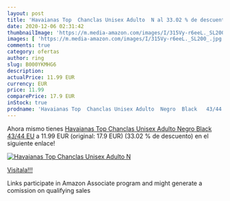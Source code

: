 ```yaml
---
layout: post
title: 'Havaianas Top  Chanclas Unisex Adulto  N al 33.02 % de descuento'
date: 2020-12-06 02:31:42
thumbnailImage: 'https://m.media-amazon.com/images/I/315Vy-r6eeL._SL200_.jpg'
images: [ 'https://m.media-amazon.com/images/I/315Vy-r6eeL._SL200_.jpg' ]
comments: true
category: ofertas
author: ring
slug: B000YKMHG6
description:
actualPrice: 11.99 EUR
currency: EUR
price: 11.99
comparePrice: 17.9 EUR
inStock: true
prodname: 'Havaianas Top  Chanclas Unisex Adulto  Negro  Black   43/44 EU'
---
```


Ahora mismo tienes [Havaianas Top  Chanclas Unisex Adulto  Negro  Black   43/44 EU](https://www.amazon.es/dp/B000YKMHG6/?tag=tolees-21) a 11.99 EUR (original: 17.9 EUR) (33.02 %  de descuento) en el siguiente enlace!

[![Havaianas Top  Chanclas Unisex Adulto  N](https://m.media-amazon.com/images/I/315Vy-r6eeL._SL200_.jpg)](https://www.amazon.es/dp/B000YKMHG6/?tag=tolees-21)

[Visítala!!!](https://www.amazon.es/dp/B000YKMHG6/?tag=tolees-21)

Links participate in Amazon Associate program and might generate a comission on qualifying sales
